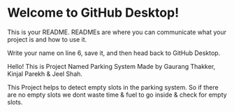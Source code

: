 # Welcome to GitHub Desktop!

This is your README. READMEs are where you can communicate what your project is and how to use it.

Write your name on line 6, save it, and then head back to GitHub Desktop.

Hello!
This is Project Named Parking System
Made by Gaurang Thakker, Kinjal Parekh & Jeel Shah.

This Project helps to detect empty slots in the parking system. So if there are no empty slots we dont waste time & fuel to go inside & check for empty slots. 